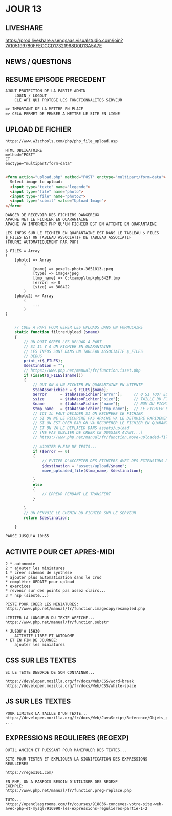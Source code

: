 # JOUR 13

## LIVESHARE

https://prod.liveshare.vsengsaas.visualstudio.com/join?7A105199780FFECCCD17321968D0D13A5A7E

## NEWS / QUESTIONS

## RESUME EPISODE PRECEDENT

    AJOUT PROTECTION DE LA PARTIE ADMIN
        LOGIN / LOGOUT
        CLE API QUI PROTEGE LES FONCTIONNALITES SERVEUR
        
    => IMPORTANT DE LA METTRE EN PLACE
    => CELA PERMET DE PENSER A METTRE LE SITE EN LIGNE

## UPLOAD DE FICHIER

    https://www.w3schools.com/php/php_file_upload.asp

    HTML OBLIGATOIRE
    method="POST"
    ET
    enctype="multipart/form-data"

```html

<form action="upload.php" method="POST" enctype="multipart/form-data">
  Select image to upload:
  <input type="texte" name="legende">
  <input type="file" name="photo">
  <input type="file" name="photo2">
  <input type="submit" value="Upload Image">
</form>

```

    DANGER DE RECEVOIR DES FICHIERS DANGEREUX
    APACHE MET LE FICHIER EN QUARANTAINE
    APACHE VA INFORMER PHP QU'UN FICHIER EST EN ATTENTE EN QUARANTAINE

    LES INFOS SUR LE FICHIER EN QUARANTAINE EST DANS LE TABLEAU $_FILES
    $_FILES EST UN TABLEAU ASSOCIATIF DE TABLEAU ASSOCIATIF
    (FOURNI AUTOMATIQUEMENT PAR PHP)

    $_FILES = Array
    (
        [photo] => Array
            (
                [name] => pexels-photo-3651813.jpeg
                [type] => image/jpeg
                [tmp_name] => C:\xampp\tmp\php542F.tmp
                [error] => 0
                [size] => 300422
            )
        [photo2] => Array
            (
                ...
            )
    )

```php

    // CODE A PART POUR GERER LES UPLOADS DANS UN FORMULAIRE
    static function filtrerUpload ($name)
    {
        // ON DOIT GERER LES UPLOAD A PART
        // SI IL Y A UN FICHIER EN QUARANTAINE
        // LES INFOS SONT DANS UN TABLEAU ASSOCIATIF $_FILES
        // DEBUG
        print_r($_FILES);
        $destination = "";
        // https://www.php.net/manual/fr/function.isset.php
        if (isset($_FILES[$name]))
        {
            // OUI ON A UN FICHIER EN QUARANTAINE EN ATTENTE
            $tabAssoFichier = $_FILES[$name];
            $error      = $tabAssoFichier["error"];     // 0 SI TOUT EST BIEN TRANSFERE
            $size       = $tabAssoFichier["size"];      // TAILLE DU FICHIER EN OCTETS
            $name       = $tabAssoFichier["name"];      // NOM DU FICHIER ORIGINAL
            $tmp_name   = $tabAssoFichier["tmp_name"];  // LE FICHIER EN QUARANTAINE
            // ICI IL FAUT DECIDER SI ON RECUPERE CE FICHIER
            // SI ON NE LE RECUPERE PAS APACHE VA LE DETRUIRE RAPIDEMENT... 
            // SI ON EST OPEN BAR ON VA RECUPERER LE FICHIER EN QUARANTAINE 
            // ET ON VA LE DEPLACER DANS assets/upload 
            // (NE PAS OUBLIER DE CREER CE DOSSIER AVANT...)
            // https://www.php.net/manual/fr/function.move-uploaded-file.php

            // AJOUTER PLEIN DE TESTS...
            if ($error == 0)
            {
                // EVITER D'ACCEPTER DES FICHIERS AVEC DES EXTENSIONS DANGEREUSES
                $destination = "assets/upload/$name";
                move_uploaded_file($tmp_name, $destination);

            }
            else
            {
                // ERREUR PENDANT LE TRANSFERT
            }

        }
        // ON RENVOIE LE CHEMIN DU FICHIER SUR LE SERVEUR
        return $destination;

    }

```

    PAUSE JUSQU'A 10H55

## ACTIVITE POUR CET APRES-MIDI

    2 * autonomie
    2 * ajouter les miniatures
    1 * creer schemas de synthèse
    * ajouter plus automatisation dans le crud
    * compléter UPDATE pour upload
    * exercices
    * revenir sur des points pas assez clairs...
    3 * nsp (sieste...)

    PISTE POUR CREER LES MINIATURES:
    https://www.php.net/manual/fr/function.imagecopyresampled.php

    LIMITER LA LONGUEUR DU TEXTE AFFICHE...
    https://www.php.net/manual/fr/function.substr

    * JUSQU'A 15H30
        ACTIVITE LIBRE ET AUTONOME
    * ET EN FIN DE JOURNEE:
        ajouter les miniatures
  

## CSS SUR LES TEXTES

    SI LE TEXTE DEBORDE DE SON CONTAINER...

    https://developer.mozilla.org/fr/docs/Web/CSS/word-break
    https://developer.mozilla.org/fr/docs/Web/CSS/white-space

## JS SUR LES TEXTES

    POUR LIMITER LA TAILLE D'UN TEXTE...
    https://developer.mozilla.org/fr/docs/Web/JavaScript/Reference/Objets_globaux/String/substring
    ...

## EXPRESSIONS REGULIERES (REGEXP)

    OUTIL ANCIEN ET PUISSANT POUR MANIPULER DES TEXTES...

    SITE POUR TESTER ET EXPLIQUER LA SIGNIFICATION DES EXPRESSIONS REGULIERES

    https://regex101.com/

    EN PHP, ON A PARFOIS BESOIN D'UTILISER DES REGEXP 
    EXEMPLE:
    https://www.php.net/manual/fr/function.preg-replace.php

    TUTO...
    https://openclassrooms.com/fr/courses/918836-concevez-votre-site-web-avec-php-et-mysql/916990-les-expressions-regulieres-partie-1-2
